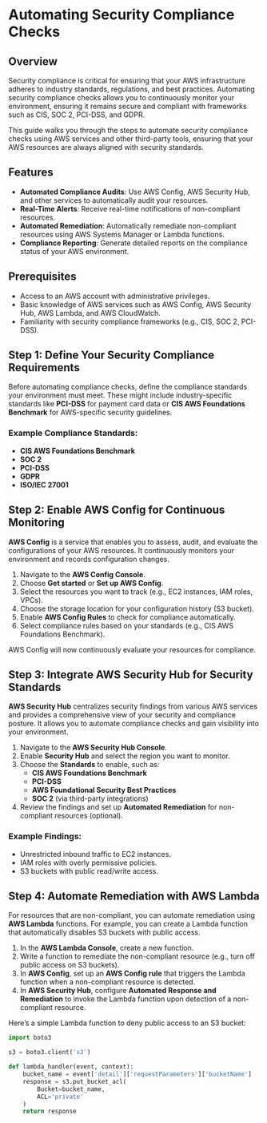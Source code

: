 # Automating Security Compliance Checks

## Overview

Security compliance is critical for ensuring that your AWS infrastructure adheres to industry standards, regulations, and best practices. Automating security compliance checks allows you to continuously monitor your environment, ensuring it remains secure and compliant with frameworks such as CIS, SOC 2, PCI-DSS, and GDPR.

This guide walks you through the steps to automate security compliance checks using AWS services and other third-party tools, ensuring that your AWS resources are always aligned with security standards.

## Features

- **Automated Compliance Audits**: Use AWS Config, AWS Security Hub, and other services to automatically audit your resources.
- **Real-Time Alerts**: Receive real-time notifications of non-compliant resources.
- **Automated Remediation**: Automatically remediate non-compliant resources using AWS Systems Manager or Lambda functions.
- **Compliance Reporting**: Generate detailed reports on the compliance status of your AWS environment.

## Prerequisites

- Access to an AWS account with administrative privileges.
- Basic knowledge of AWS services such as AWS Config, AWS Security Hub, AWS Lambda, and AWS CloudWatch.
- Familiarity with security compliance frameworks (e.g., CIS, SOC 2, PCI-DSS).

## Step 1: Define Your Security Compliance Requirements

Before automating compliance checks, define the compliance standards your environment must meet. These might include industry-specific standards like **PCI-DSS** for payment card data or **CIS AWS Foundations Benchmark** for AWS-specific security guidelines.

### Example Compliance Standards:
- **CIS AWS Foundations Benchmark**
- **SOC 2**
- **PCI-DSS**
- **GDPR**
- **ISO/IEC 27001**

## Step 2: Enable AWS Config for Continuous Monitoring

**AWS Config** is a service that enables you to assess, audit, and evaluate the configurations of your AWS resources. It continuously monitors your environment and records configuration changes.

1. Navigate to the **AWS Config Console**.
2. Choose **Get started** or **Set up AWS Config**.
3. Select the resources you want to track (e.g., EC2 instances, IAM roles, VPCs).
4. Choose the storage location for your configuration history (S3 bucket).
5. Enable **AWS Config Rules** to check for compliance automatically.
6. Select compliance rules based on your standards (e.g., CIS AWS Foundations Benchmark).

AWS Config will now continuously evaluate your resources for compliance.

## Step 3: Integrate AWS Security Hub for Security Standards

**AWS Security Hub** centralizes security findings from various AWS services and provides a comprehensive view of your security and compliance posture. It allows you to automate compliance checks and gain visibility into your environment.

1. Navigate to the **AWS Security Hub Console**.
2. Enable **Security Hub** and select the region you want to monitor.
3. Choose the **Standards** to enable, such as:
   - **CIS AWS Foundations Benchmark**
   - **PCI-DSS**
   - **AWS Foundational Security Best Practices**
   - **SOC 2** (via third-party integrations)
4. Review the findings and set up **Automated Remediation** for non-compliant resources (optional).

### Example Findings:
- Unrestricted inbound traffic to EC2 instances.
- IAM roles with overly permissive policies.
- S3 buckets with public read/write access.

## Step 4: Automate Remediation with AWS Lambda

For resources that are non-compliant, you can automate remediation using **AWS Lambda** functions. For example, you can create a Lambda function that automatically disables S3 buckets with public access.

1. In the **AWS Lambda Console**, create a new function.
2. Write a function to remediate the non-compliant resource (e.g., turn off public access on S3 buckets).
3. In **AWS Config**, set up an **AWS Config rule** that triggers the Lambda function when a non-compliant resource is detected.
4. In **AWS Security Hub**, configure **Automated Response and Remediation** to invoke the Lambda function upon detection of a non-compliant resource.

Here’s a simple Lambda function to deny public access to an S3 bucket:

```python
import boto3

s3 = boto3.client('s3')

def lambda_handler(event, context):
    bucket_name = event['detail']['requestParameters']['bucketName']
    response = s3.put_bucket_acl(
        Bucket=bucket_name,
        ACL='private'
    )
    return response
